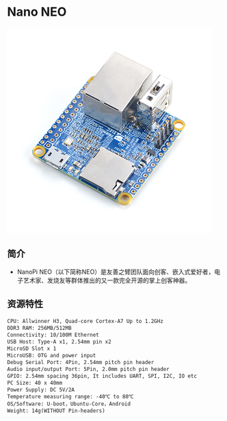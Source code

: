# Nano NEO
![](../pic/NanoPi_NEO.jpg)

## 简介
- NanoPi NEO（以下简称NEO）是友善之臂团队面向创客、嵌入式爱好者，电子艺术家、发烧友等群体推出的又一款完全开源的掌上创客神器。

## 资源特性

    CPU: Allwinner H3, Quad-core Cortex-A7 Up to 1.2GHz
    DDR3 RAM: 256MB/512MB
    Connectivity: 10/100M Ethernet
    USB Host: Type-A x1, 2.54mm pin x2
    MicroSD Slot x 1
    MicroUSB: OTG and power input
    Debug Serial Port: 4Pin, 2.54mm pitch pin header
    Audio input/output Port: 5Pin, 2.0mm pitch pin header
    GPIO: 2.54mm spacing 36pin, It includes UART, SPI, I2C, IO etc
    PC Size: 40 x 40mm
    Power Supply: DC 5V/2A
    Temperature measuring range: -40℃ to 80℃
    OS/Software: U-boot，Ubuntu-Core，Android
    Weight: 14g(WITHOUT Pin-headers)
